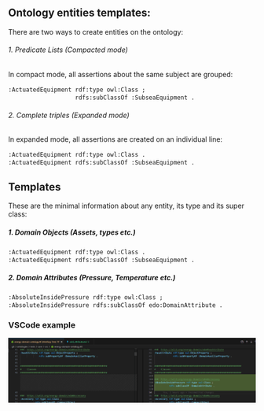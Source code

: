 ## Ontology entities templates:

There are two ways to create entities on the ontology:
###### 1. Predicate Lists (Compacted mode)
In compact mode, all assertions about the same subject are grouped:
```turtle
:ActuatedEquipment rdf:type owl:Class ;
                   rdfs:subClassOf :SubseaEquipment .
```

###### 2. Complete triples (Expanded mode)
In expanded mode, all assertions are created on an individual line:
```turtle
:ActuatedEquipment rdf:type owl:Class .
:ActuatedEquipment rdfs:subClassOf :SubseaEquipment .
```

## Templates
These are the minimal information about any entity, its type and its super class:
##### 1. Domain Objects (Assets, types etc.)
```turtle
:ActuatedEquipment rdf:type owl:Class .
:ActuatedEquipment rdfs:subClassOf :SubseaEquipment .
```

##### 2. Domain Attributes (Pressure, Temperature etc.)
```turtle
:AbsoluteInsidePressure rdf:type owl:Class ;
:AbsoluteInsidePressure rdfs:subClassOf edo:DomainAttribute .
```

### VSCode example
![VSCode example](add_attribute.png)